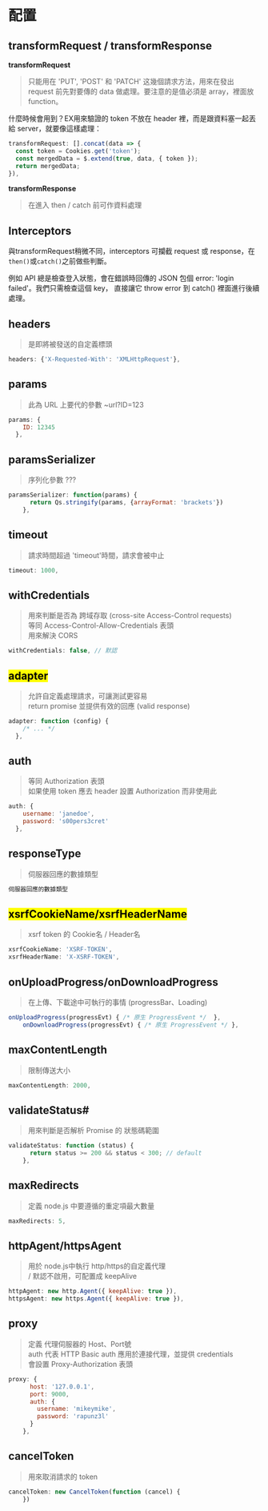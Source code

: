 # 配置

## transformRequest / transformResponse

**transformRequest**
>只能用在 'PUT', 'POST' 和 'PATCH' 这幾個請求方法，用來在發出 request 前先對要傳的 data 做處理。要注意的是值必須是 array，裡面放 function。

什麼時候會用到？EX用來驗證的 token 不放在 header 裡，而是跟資料塞一起丟給 server，就要像這樣處理：
```js
transformRequest: [].concat(data => {
  const token = Cookies.get('token');
  const mergedData = $.extend(true, data, { token });
  return mergedData;
}),
```
**transformResponse**
>在進入 then / catch 前可作資料處理

## Interceptors
與transformRequest稍微不同，interceptors 可攔截 request 或 response，在<code>then()</code>或<code>catch()</code>之前做些判斷。

例如 API 總是檢查登入狀態，會在錯誤時回傳的 JSON 包個 error: 'login failed'。我們只需檢查這個 key， 直接讓它 throw error 到 catch() 裡面進行後續處理。
## headers
>是即將被發送的自定義標頭
```js
headers: {'X-Requested-With': 'XMLHttpRequest'},
```
## params
>此為 URL 上要代的參數  ~url?ID=123
```js
params: {
    ID: 12345
  },
```
## paramsSerializer
>序列化參數 ???
```js
paramsSerializer: function(params) {
      return Qs.stringify(params, {arrayFormat: 'brackets'})
    },
```
## timeout
>請求時間超過 'timeout'時間，請求會被中止
```js
timeout: 1000,
```
## withCredentials
>用來判斷是否為 跨域存取 (cross-site Access-Control requests)<br>
>等同 Access-Control-Allow-Credentials 表頭<br>
>用來解決 CORS
```js
withCredentials: false, // 默認
```
## <mark>adapter </mark>
>允許自定義處理請求，可讓測試更容易<br> 
>return promise 並提供有效的回應 (valid response)
```js
adapter: function (config) {
    /* ... */
  },
```
## auth
>等同 Authorization 表頭<br>
>如果使用 token 應去 header 設置 Authorization 而非使用此
```js
auth: {
    username: 'janedoe',
    password: 's00pers3cret'
  },
```
## responseType
>伺服器回應的數據類型
```js
伺服器回應的數據類型
```
## <mark>xsrfCookieName/xsrfHeaderName</mark>
>xsrf token 的 Cookie名 / Header名
```js
xsrfCookieName: 'XSRF-TOKEN', 
xsrfHeaderName: 'X-XSRF-TOKEN',
```
## onUploadProgress/onDownloadProgress
>在上傳、下載途中可執行的事情 (progressBar、Loading)
```js
onUploadProgress(progressEvt) { /* 原生 ProgressEvent */  },
    onDownloadProgress(progressEvt) { /* 原生 ProgressEvent */ },
```
## maxContentLength
>限制傳送大小
```js
maxContentLength: 2000, 
```
## validateStatus#
>用來判斷是否解析 Promise 的 狀態碼範圍
```js
validateStatus: function (status) {
      return status >= 200 && status < 300; // default
    },
```
## maxRedirects
>定義 node.js 中要遵循的重定項最大數量
```js
maxRedirects: 5,
```
## httpAgent/httpsAgent
>用於 node.js中執行 http/https的自定義代理<br>   /
>默認不啟用，可配置成 keepAlive
```js
httpAgent: new http.Agent({ keepAlive: true }),
httpsAgent: new https.Agent({ keepAlive: true }),
```
## proxy
>定義 代理伺服器的 Host、Port號<br>
>auth 代表 HTTP Basic auth 應用於連接代理，並提供 credentials<br>
>會設置 Proxy-Authorization 表頭
```js
proxy: {
      host: '127.0.0.1',
      port: 9000,
      auth: {
        username: 'mikeymike',
        password: 'rapunz3l'
      }
    },
```
## cancelToken
>用來取消請求的 token
```js
cancelToken: new CancelToken(function (cancel) {
    })
```